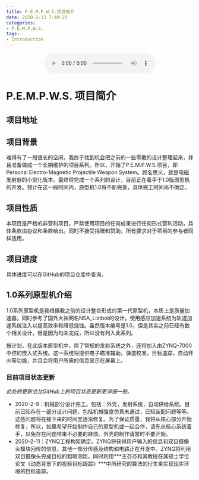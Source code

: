 ```yaml
---
title: P.E.M.P.W.S.项目简介
date: 2020-2-13 7:49:25
categories:
- P.E.M.P.W.S.
tags:
- Introduction
---
```


<audio src="{{site.baseurl}}/assets/musics/Mike-Oldfield-Nuclear.mp3" style="max-height :100%; max-width: 100%; display: block; margin-left: auto; margin-right: auto;" controls="controls" loop="loop" preload="meta">Your browser does not support the audio tag.</audio>

# P.E.M.P.W.S. 项目简介

## 项目地址



## 项目背景

难得有了一段很长的空闲，我终于找到机会把之前的一些零散的设计整理起来，并且准备做成一个长期维护的项目系列。所以，开始了P.E.M.P.W.S.项目，即Personal Electro-Magnetic Projectile Weapon System。顾名思义，就是电磁发射器的小型化版本。最终将完成一个系列的设计，目前正在着手于1.0版原型机的开发。预计在这一段时间内，原型机1.0将不断完善，具体完工时间尚不确定。

## 项目性质

本项目是严格的非营利项目，严禁使用项目的任何成果进行任何形式营利活动，具体条款由协议和条款给出。同时不接受捐赠和赞助，所有要求对于项目的参与者同样适用。

## 项目进度

具体进度可以在GitHub的项目仓库中查询。

## 1.0系列原型机介绍

1.0系列原型机是我根据我之前的设计整合形成的第一代原型机，本质上是质量加速器。同时参考了国外大神网名NSA_Listbot的设计，使用感应加速系统为轨道加速系统注入以提高效率和降低烧蚀。虽然版本编号是1.0，但是其实之前已经有数个相关设计，但是因为均未完成，所以没有列入此系列。

按计划，在此版本原型机中，除了常规的发射系统之外，还将加入由ZYNQ-7000中控的嵌入式系统。这一系统将提供电子瞄准辅助，弹道校准，目标追踪，自动开火等功能，并且会将用户所需的信息显示在屏幕上。

### 目前项目状态更新

*此处的更新会比GitHub上的项目状态更新更详细一些。*

 - 2020-2-9：机械部分设计完工。包括：外壳，发射系统，自动供给系统。目前已知存在一部分设计问题，包括机械强度仿真未通过，已知装配问题等等。这些问题将在接下来的时间里逐渐修复。为了保证质量，我将从核心部分开始修复，所以，如果希望开始制作自己的原型机或一起合作，请先从核心系统着手，以免存在问题带来不必要的麻烦。外壳的制作请暂时不要开始。
 - 2020-2-11：ZYNQ工程构架确定。ZYNQ将获得用户输入的信息和双目摄像头模块回传的信息，其他一部分传感及结构和电路正在开发中。ZYNQ将利用双目摄像头完成目标的粗略测距，同时利用***王芬芬和其教授在其硕士学位论文《动态背景下的视频目标跟踪》***中所研究的算法的衍生来实现现实环境的目标追踪。
